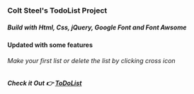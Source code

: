 ### Colt Steel's TodoList Project

##### Build with Html, Css, jQuery, Google Font and Font Awsome

#### Updated with some features

###### Make your first list or delete the list by clicking cross icon

##### Check it Out 👉 [ToDoList]

[todolist]: https://nabintmg.github.io/ToDoList/
